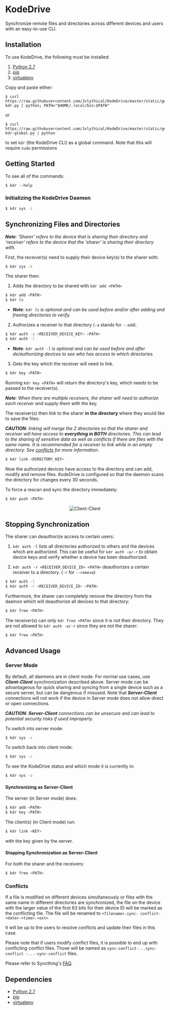 # KodeDrive

Synchronize remote files and directories across different devices and users with an easy-to-use CLI.

## Installation

To use KodeDrive, the following must be installed:

1. [Python 2.7](https://www.python.org/downloads/)
2. [pip](https://pip.pypa.io/en/stable/installing/)
3. [virtualenv](https://virtualenv.pypa.io/en/stable/installation/)

Copy and paste either:

    $ curl https://raw.githubusercontent.com/Jvlythical/KodeDrive/master/static/get-kdr.py | python; PATH="$HOME/.local/bin:$PATH"

or

    $ curl https://raw.githubusercontent.com/Jvlythical/KodeDrive/master/static/get-kdr-global.py | python
    
to set ```kdr``` (the KodeDrive CLI) as a global command.
Note that this will require ```sudo``` permissions

## Getting Started

To see all of the commands:

    $ kdr --help
    
### Initializing the KodeDrive Daemon
```sh
$ kdr sys -i
```

## Synchronizing Files and Directories
_**Note**: 'Sharer' refers to the device that is sharing their directory and 'receiver' refers to the device that the 'sharer' is sharing their directory with._


First, the receiver(s) need to supply their device key(s) to the sharer with:
```sh
$ kdr sys -k
```

The sharer then:

1. Adds the directory to be shared with ```kdr add <PATH>```
  ```sh
  $ kdr add <PATH>
  $ kdr ls
  ```

  * _**Note**: ```kdr ls``` is optional and can be used before and/or after adding and freeing directories to verify._
2. Authorizes a receiver to that directory (```-a``` stands for ```--add```).
  ```sh
  $ kdr auth -a <RECEIVER_DEVICE_KEY> <PATH>
  $ kdr auth -l
  ```

  * _**Note**: ```kdr auth -l``` is optional and can be used before and after de/authorizing devices to see who has access to which directories._
3. Gets the key which the receiver will need to link.

  ```sh
  $ kdr key <PATH>
  ```

Running ```kdr key <PATH>``` will return the directory's key, which needs to be passed to the receiver(s).

_**Note**: When there are multiple receivers, the sharer will need to authorize each receiver and supply them with the key._


The receiver(s) then link to the sharer **in the directory** where they would like to save the files:

_**CAUTION**: linking will merge the 2 directories so that the sharer and receiver will have access to **everything in BOTH** directories. This can lead to the sharing of sensitive data as well as conflicts if there are files with the same name. It is recommended for a receiver to link while in an empty directory. See [conflicts](https://github.com/Jvlythical/KodeDrive#conflicts) for more information._

```sh
$ kdr link <DIRECTORY_KEY>
```

Now the authorized devices have access to the directory and can add, modify and remove files. KodeDrive is configured so that the daemon scans the directory for changes every 30 seconds.

To force a rescan and sync the directory immediately:
```sh
$ kdr push <PATH>
```

<p align="center">
  <img src="https://github.com/Jvlythical/KodeDrive/blob/master/static/images/client-client-circle.png" alt="Client-Client"/>
</p>


## Stopping Synchronization
The sharer can deauthorize access to certain users:

1. ```kdr auth -l``` lists all directories authorized to others and the devices which are authorized. This can be useful for ```kdr auth -a/-r``` to obtain device keys and verify whether a device has been deauthorized.

2. ```kdr auth -r <RECEIVER_DEVICE_ID> <PATH>``` deauthorizes a certain receiver to a directory. (```-r``` for ```--remove```) 

```sh
$ kdr auth -l
$ kdr auth -r <RECEIVER_DEVICE_ID> <PATH>
```

Furthermore, the sharer can completely remove the directory from the daemon which will deauthorize all devices to that directory:
```sh
$ kdr free <PATH>
```

The receiver(s) can only ```kdr free <PATH>``` since it is not their directory. They are not allowed to ```kdr auth -a/-r``` since they are not the sharer:
```sh
$ kdr free <PATH>
```


## Advanced Usage

### Server Mode

By default, all daemons are in client mode.
For normal use cases, use **_Client-Client_** synchronization described above. Server mode can be advantageous for quick sharing and syncing from a single device such as a secure server, but can be dangerous if misused. Note that **_Server-Client_** connections will not work if the device in Server mode does not allow direct or open connections.

_**CAUTION**: **Server-Client** connections can be unsecure and can lead to potential security risks if used improperly._

To switch into server mode:
```sh
$ kdr sys -s
```

To switch back into client mode:
```sh
$ kdr sys -c
```

To see the KodeDrive status and which mode it is currently in:
```sh
$ kdr sys -a
```

#### Synchronizing as Server-Client

The server (in Server mode) does:
```sh
$ kdr add <PATH>
$ kdr key <PATH>
```

The client(s) (in Client mode) run:
```sh
$ kdr link <KEY>
```
with the key given by the server.

#### Stopping Synchronization as Server-Client
For both the sharer and the receivers:
```sh
$ kdr free <PATH>
```

### Conflicts

If a file is modified on different devices simultaneously or files with the same name in different directories are synchronized, the file on the device with the larger value of the first 63 bits for their device ID will be marked as the conflicting file. The file will be renamed to ```<filename>.sync- conflict-<date>-<time>.<ext>```

It will be up to the users to resolve conflicts and update their files in this case.

Please note that if users modify conflict files, it is possible to end up with conflicting conflict files.
Those will be named as ```sync-conflict-...sync-conflict -...-sync-conflict``` files.

Please refer to Syncthing's [FAQ](https://docs.syncthing.net/users/faq.html?highlight=conflicts).

## Dependencies
- [Python 2.7](https://www.python.org/)
- [pip](https://github.com/pypa/pip)
- [virtualenv](https://github.com/pypa/virtualenv)